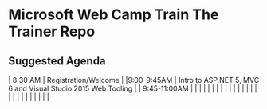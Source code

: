 # Microsoft Web Camp Train The Trainer Repo 

## Suggested Agenda 
| 8:30 AM    	|   Registration/Welcome	|
|9:00-9:45AM	| Intro to ASP.NET 5, MVC 6 and Visual Studio 2015 Web Tooling	|
| 9:45-11:00AM	|   	|
|   	|   	|
|   	|   	|
|   	|   	|
|   	|   	|
|   	|   	|
|   	|   	|
|   	|   	|
|   	|   	|
